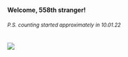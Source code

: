 #### Welcome, 558th stranger!

###### <sup>P.S. counting started approximately in 10.01.22</sup>

<img src="https://kraftwerk28.pp.ua/vcnt.png"></img>
